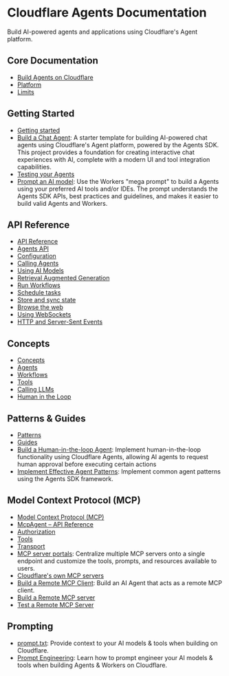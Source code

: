 # Cloudflare Agents Documentation

Build AI-powered agents and applications using Cloudflare's Agent platform.

## Core Documentation
- [Build Agents on Cloudflare](https://developers.cloudflare.com/agents/index.md)
- [Platform](https://developers.cloudflare.com/agents/platform/index.md)
- [Limits](https://developers.cloudflare.com/agents/platform/limits/index.md)

## Getting Started
- [Getting started](https://developers.cloudflare.com/agents/getting-started/index.md)
- [Build a Chat Agent](https://developers.cloudflare.com/agents/getting-started/build-a-chat-agent/index.md): A starter template for building AI-powered chat agents using Cloudflare's Agent platform, powered by the Agents SDK. This project provides a foundation for creating interactive chat experiences with AI, complete with a modern UI and tool integration capabilities.
- [Testing your Agents](https://developers.cloudflare.com/agents/getting-started/testing-your-agent/index.md)
- [Prompt an AI model](https://developers.cloudflare.com/agents/getting-started/prompting/index.md): Use the Workers "mega prompt" to build a Agents using your preferred AI tools and/or IDEs. The prompt understands the Agents SDK APIs, best practices and guidelines, and makes it easier to build valid Agents and Workers.

## API Reference
- [API Reference](https://developers.cloudflare.com/agents/api-reference/index.md)
- [Agents API](https://developers.cloudflare.com/agents/api-reference/agents-api/index.md)
- [Configuration](https://developers.cloudflare.com/agents/api-reference/configuration/index.md)
- [Calling Agents](https://developers.cloudflare.com/agents/api-reference/calling-agents/index.md)
- [Using AI Models](https://developers.cloudflare.com/agents/api-reference/using-ai-models/index.md)
- [Retrieval Augmented Generation](https://developers.cloudflare.com/agents/api-reference/rag/index.md)
- [Run Workflows](https://developers.cloudflare.com/agents/api-reference/run-workflows/index.md)
- [Schedule tasks](https://developers.cloudflare.com/agents/api-reference/schedule-tasks/index.md)
- [Store and sync state](https://developers.cloudflare.com/agents/api-reference/store-and-sync-state/index.md)
- [Browse the web](https://developers.cloudflare.com/agents/api-reference/browse-the-web/index.md)
- [Using WebSockets](https://developers.cloudflare.com/agents/api-reference/websockets/index.md)
- [HTTP and Server-Sent Events](https://developers.cloudflare.com/agents/api-reference/http-sse/index.md)

## Concepts
- [Concepts](https://developers.cloudflare.com/agents/concepts/index.md)
- [Agents](https://developers.cloudflare.com/agents/concepts/what-are-agents/index.md)
- [Workflows](https://developers.cloudflare.com/agents/concepts/workflows/index.md)
- [Tools](https://developers.cloudflare.com/agents/concepts/tools/index.md)
- [Calling LLMs](https://developers.cloudflare.com/agents/concepts/calling-llms/index.md)
- [Human in the Loop](https://developers.cloudflare.com/agents/concepts/human-in-the-loop/index.md)

## Patterns & Guides
- [Patterns](https://developers.cloudflare.com/agents/patterns/index.md)
- [Guides](https://developers.cloudflare.com/agents/guides/index.md)
- [Build a Human-in-the-loop Agent](https://developers.cloudflare.com/agents/guides/anthropic-agent-patterns/index.md): Implement human-in-the-loop functionality using Cloudflare Agents, allowing AI agents to request human approval before executing certain actions
- [Implement Effective Agent Patterns](https://developers.cloudflare.com/agents/guides/human-in-the-loop/index.md): Implement common agent patterns using the Agents SDK framework.

## Model Context Protocol (MCP)
- [Model Context Protocol (MCP)](https://developers.cloudflare.com/agents/model-context-protocol/index.md)
- [McpAgent – API Reference](https://developers.cloudflare.com/agents/model-context-protocol/mcp-agent-api/index.md)
- [Authorization](https://developers.cloudflare.com/agents/model-context-protocol/authorization/index.md)
- [Tools](https://developers.cloudflare.com/agents/model-context-protocol/tools/index.md)
- [Transport](https://developers.cloudflare.com/agents/model-context-protocol/transport/index.md)
- [MCP server portals](https://developers.cloudflare.com/agents/model-context-protocol/mcp-portal/index.md): Centralize multiple MCP servers onto a single endpoint and customize the tools, prompts, and resources available to users.
- [Cloudflare's own MCP servers](https://developers.cloudflare.com/agents/model-context-protocol/mcp-servers-for-cloudflare/index.md)
- [Build a Remote MCP Client](https://developers.cloudflare.com/agents/guides/build-mcp-client/index.md): Build an AI Agent that acts as a remote MCP client.
- [Build a Remote MCP server](https://developers.cloudflare.com/agents/guides/remote-mcp-server/index.md)
- [Test a Remote MCP Server](https://developers.cloudflare.com/agents/guides/test-remote-mcp-server/index.md)

## Prompting
- [prompt.txt](https://developers.cloudflare.com/agents/platform/prompttxt/index.md): Provide context to your AI models & tools when building on Cloudflare.
- [Prompt Engineering](https://developers.cloudflare.com/agents/platform/prompting/index.md): Learn how to prompt engineer your AI models & tools when building Agents & Workers on Cloudflare.